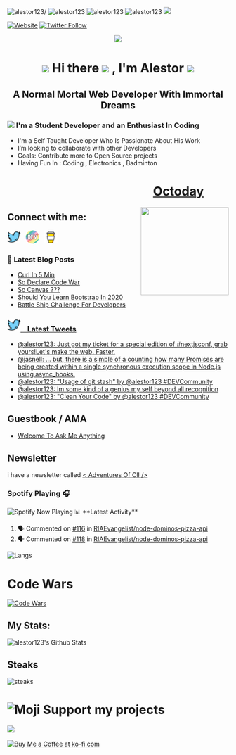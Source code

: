 <p align="left"> <img src=https://komarev.com/ghpvc/?username=alestor123 alt=alestor123/>  <img src="https://badges.pufler.dev/gists/alestor123"  alt=alestor123> 
<img src="https://badges.pufler.dev/repos/alestor123" alt="alestor123"> <img src="https://badges.pufler.dev/years/alestor123" alt="alestor123">
<img src="https://img.shields.io/github/last-commit/alestor123/alestor123.svg?style=flat-square">
</p>

[![Website](https://img.shields.io/website?label=alestor123.github.io&style=for-the-badge&url=https%3A%2F%2Falestor123.github.io)](https://alestor123.github.io)
[![Twitter Follow](https://img.shields.io/twitter/follow/alestor123?color=1DA1F2&logo=twitter&style=for-the-badge)](https://twitter.com/alestor123)


<p align="center">
    <img src="https://raw.githubusercontent.com/alestor123/alestor123/master/assets/icon.svg">
</p>

<h1 align="center"> <img src="https://media.giphy.com/media/WUlplcMpOCEmTGBtBW/giphy.gif" width="30"> Hi there <img src="https://media.giphy.com/media/hvRJCLFzcasrR4ia7z/giphy.gif" width="25px"> , I'm Alestor <img src="https://media.giphy.com/media/WUlplcMpOCEmTGBtBW/giphy.gif" width="30">  </h1>
<h2 align="center"> A Normal Mortal Web Developer With Immortal Dreams</h2>

### <img src="https://emojis.slackmojis.com/emojis/images/1584726375/8272/blob-cool.gif?1584726375" width="28" />  I'm a Student Developer and an Enthusiast In Coding 
- I'm a Self Taught Developer Who Is Passionate About His Work
- I’m looking to collaborate with other Developers
- Goals: Contribute more to Open Source projects
- Having Fun In :  Coding , Electronics  , Badminton


<p align="center">  
<a href="https://octoday.glitch.me/" alt="octoday">
<h1 align=right style="padding-right:1.5cm">Octoday</h1>
<img width="200"  align=right height="200" src="https://octoday.glitch.me/octodex">
</a>
</p>

## Connect with me:

<a href="https://twitter.com/alestor123"><img height="30" src="./assets/twitter.png"></a>&nbsp;&nbsp;
<a href="https://dev.to/alestor123"><img height="30" src="./assets/devto.png"></a>&nbsp;&nbsp;
 <a href="https://www.buymeacoffee.com/alestor123"><img height="30" src="./assets/coffee.jpg"></a>&nbsp;&nbsp;


### 📕 Latest Blog Posts
<!-- BLOG-POST-LIST:START -->
- [Curl In 5 Min](https://dev.to/alestor123/curl-in-5-min-ngm)
- [So Declare Code War](https://dev.to/alestor123/so-declare-code-war-2673)
- [So Canvas ???](https://dev.to/alestor123/so-canvas-bdo)
- [Should You Learn Bootstrap In 2020](https://dev.to/alestor123/should-you-learn-bootstrap-in-2020-5007)
- [Battle Ship Challenge For Developers](https://dev.to/alestor123/battle-ship-challenge-for-developers-5i9)
<!-- BLOG-POST-LIST:END -->


### <a href="https://twitter.com/alestor123"><img height="30" src="./assets/twitter.png"> &nbsp;&nbsp;  Latest Tweets </a>

<!-- TWEET:START -->
- [@alestor123: Just got my ticket for a special edition of #nextjsconf, grab yours!Let's make the web. Faster.](https://rss.app/articles/cb4e791f6f6d729c074351566bd3a7c508111d6e1e33b7f2d6ed954bd7d528d4f61eb1492ac7df6bfaa76a74df1c089765d06ae2c2157c158e)
- [@jasnell: ... but, there is a simple of a counting how many Promises are being created within a single synchronous execution scope in Node.js using async_hooks.](https://rss.app/articles/cb4e791f6f6d729c074351566bd3a7c508111d6e153ea1efc7ee8b55969266d3f70cea0d6ad1df60fba46275de140b9460d76be7c315)
- [@alestor123: "Usage of git stash" by @alestor123 #DEVCommunity](https://rss.app/articles/cb4e791f6f6d729c074351566bd3a7c508111d6e1e33b7f2d6ed954bd7d528d4f61eb1492ac7df6bfaa26d7dd9160a9b60d06de9cb157b1d89)
- [@alestor123: Im some kind of a genius my self beyond all recognition](https://rss.app/articles/cb4e791f6f6d729c074351566bd3a7c508111d6e1e33b7f2d6ed954bd7d528d4f61eb1492ac7df6bfaa26f74d9160b9263d469e1c113791d8d)
- [@alestor123: "Clean Your Code" by @alestor123 #DEVCommunity](https://rss.app/articles/cb4e791f6f6d729c074351566bd3a7c508111d6e1e33b7f2d6ed954bd7d528d4f61eb1492ac7df6bfbab6e75da15079665d06be4c210791483)
<!-- TWEET:END -->


## Guestbook / AMA

<!-- AMA:START -->
- [Welcome To Ask Me Anything](https://github.com/alestor123/AMA/issues/1)
<!-- AMA:END -->

## Newsletter
i have a newsletter called [ < Adventures Of ClI /> ](https://alestor123.is-a.dev/newsletter/)


### Spotify Playing 🎧
<img src="https://novatorem-1-git-master.alestor123.vercel.app/api/spotify-playing/" alt="Spotify Now Playing" width="350" />
📊 **Latest Activity**

<!--START_SECTION:activity-->
1. 🗣 Commented on [#116](https://github.com/RIAEvangelist/node-dominos-pizza-api/issues/116) in [RIAEvangelist/node-dominos-pizza-api](https://github.com/RIAEvangelist/node-dominos-pizza-api)
2. 🗣 Commented on [#118](https://github.com/RIAEvangelist/node-dominos-pizza-api/issues/118) in [RIAEvangelist/node-dominos-pizza-api](https://github.com/RIAEvangelist/node-dominos-pizza-api)
<!--END_SECTION:activity-->


![Langs](https://github-readme-stats.vercel.app/api/top-langs/?username=alestor123&layout=compact&theme=dark)

# Code Wars
<a href="https://www.codewars.com/users/alestor123/" >
    
![Code Wars](https://www.codewars.com/users/alestor123/badges/large)

</a>
 

## My Stats:

<img  alt="alestor123's Github Stats" src="https://github-readme-stats.vercel.app/api?username=alestor123&show_icons=true&theme=dark" />

## Steaks 
![steaks](https://github-readme-streak-stats.herokuapp.com/?user=alestor123)

# ![Moji](https://github.githubassets.com/images/icons/emoji/unicode/1f496.png) Support my projects

<a href="https://www.buymeacoffee.com/alestor123"><img src="https://img.buymeacoffee.com/button-api/?text=Buy me a coffee &emoji=💻&slug=alestor123&button_colour=FFDD00&font_colour=000000&font_family=Lato&outline_colour=000000&coffee_colour=ffffff"></a>

<a align="right" href='https://ko-fi.com/W7W724LT4' target='_blank'><img  style='border:0px;height:80px;width:250px;' src='https://www.ko-fi.com/img/githubbutton_sm.svg' border='0' alt='Buy Me a Coffee at ko-fi.com' /></a>
